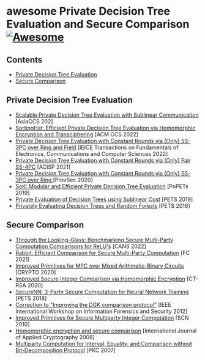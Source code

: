# awesome Private Decision Tree Evaluation and Secure Comparison [![Awesome](https://cdn.rawgit.com/sindresorhus/awesome/d7305f38d29fed78fa85652e3a63e154dd8e8829/media/badge.svg)](https://github.com/sindresorhus/awesome)

## Contents

- [Private Decision Tree Evaluation](#private-decision-tree-evaluation)
- [Secure Comparison](#secure-comparison)



## Private Decision Tree Evaluation

- [Scalable Private Decision Tree Evaluation with Sublinear Communication](https://dl.acm.org/doi/10.1145/3488932.3517413) [AsiaCCS 202]
- [SortingHat: Efficient Private Decision Tree Evaluation via Homomorphic Encryption and Transciphering](https://eprint.iacr.org/2022/757) [ACM CCS 2022]
- [Private Decision Tree Evaluation with Constant Rounds via (Only) SS-3PC over Ring and Field](https://www.jstage.jst.go.jp/article/transfun/E105.A/3/E105.A_2021CIP0018/_article) [IEICE Transactions on Fundamentals of Electronics, Communications and Computer Sciences 2022]
- [Private Decision Tree Evaluation with Constant Rounds via (Only) Fair SS-4PC](https://link.springer.com/chapter/10.1007/978-3-030-90567-5_16) [ACISP 2021]
- [Private Decision Tree Evaluation with Constant Rounds via (Only) SS-3PC over Ring
](https://dl.acm.org/doi/abs/10.1007/978-3-030-62576-4_15) [ProvSec 2020]
- [SoK: Modular and Efficient Private Decision Tree Evaluation](https://eprint.iacr.org/2018/1099) [PoPETs 2019]
- [Private Evaluation of Decision Trees using Sublinear Cost](https://petsymposium.org/popets/2019/popets-2019-0015.php) [PETS 2019]
- [Privately Evaluating Decision Trees and Random Forests](https://eprint.iacr.org/2015/386) [PETS 2016]



## Secure Comparison

- [Through the Looking-Glass: Benchmarking Secure Multi-Party Computation Comparisons for ReLU's](https://eprint.iacr.org/2022/202) [CANS 2022]
- [Rabbit: Efficient Comparison for Secure Multi-Party Computation](https://eprint.iacr.org/2021/119) [FC 2021]
- [Improved Primitives for MPC over Mixed Arithmetic-Binary Circuits](https://eprint.iacr.org/2020/338) [CRYPTO 2020]
- [Improved Secure Integer Comparison via Homomorphic Encryption](https://eprint.iacr.org/2019/427) [CT-RSA 2020]
- [SecureNN: 3-Party Secure Computation for Neural Network Training](https://eprint.iacr.org/2018/442.pdf) [PETS 2018]
- [Correction to "Improving the DGK comparison protocol"](https://eprint.iacr.org/2018/1100) [IEEE International Workshop on Information Forensics and Security 2012]
- [Improved Primitives for Secure Multiparty Integer Computation](https://link.springer.com/chapter/10.1007/978-3-642-15317-4_13) [SCN 2010]
- [Homomorphic encryption and secure comparison](https://dl.acm.org/doi/10.1504/IJACT.2008.017048) [International Journal of Applied Cryptography 2008]
- [Multiparty Computation for Interval, Equality, and Comparison without Bit-Decomposition Protocol](https://www.iacr.org/archive/pkc2007/44500343/44500343.pdf) [PKC 2007]
